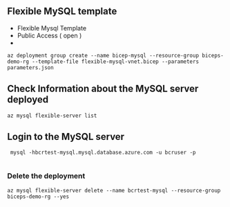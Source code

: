 
## Flexible MySQL template

- Flexible Mysql Template
- Public Access ( open )
- 

```
az deployment group create --name bicep-mysql --resource-group biceps-demo-rg --template-file flexible-mysql-vnet.bicep --parameters parameters.json
```

## Check Information about the MySQL server deployed

```
az mysql flexible-server list
```

## Login to the MySQL server

```
 mysql -hbcrtest-mysql.mysql.database.azure.com -u bcruser -p
 
```

### Delete the deployment

```
az mysql flexible-server delete --name bcrtest-mysql --resource-group biceps-demo-rg --yes

```